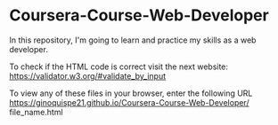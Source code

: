 # Coursera-Course-Web-Developer
In this repository, I'm going to learn and practice my skills as a web developer.

To check if the HTML code is correct visit the next website: https://validator.w3.org/#validate_by_input 

To view any of these files in your browser, enter the following URL https://ginoquispe21.github.io/Coursera-Course-Web-Developer/ file_name.html

